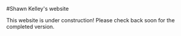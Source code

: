 #Shawn Kelley's website

This website is under construction! Please check back soon for the completed version.

